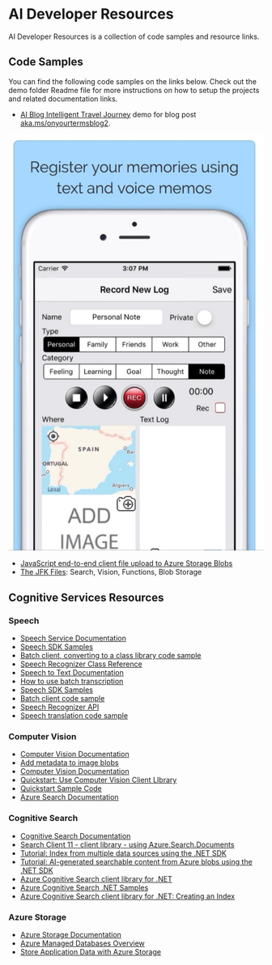# AI Developer Resources

AI Developer Resources is a collection of code samples and resource links.

## Code Samples

You can find the following code samples on the links below. Check out the demo folder Readme file for more instructions on how to setup the projects and related documentation links.

-   [AI Blog Intelligent Travel Journey](./AIBlog-IntelligentTravelJournal) demo for blog post [aka.ms/onyourtermsblog2](https://techcommunity.microsoft.com/t5/azure-ai/how-to-build-an-intelligent-travel-journal-using-azure-ai/ba-p/2095168?WT.mc_id=aiml-13155-ayyonet).

![Intelligent Travel Journal App](./Assets/Images/intelligentTravelJournal.jpg)

- [JavaScript end-to-end client file upload to Azure Storage Blobs](https://github.com/Azure-Samples/js-e2e-browser-file-upload-storage-blob?WT.mc_id=aiml-13155-ayyonet)
- [The JFK Files](https://github.com/microsoft/AzureSearch_JFK_Files?WT.mc_id=aiml-13155-ayyonet): Search, Vision, Functions, Blob Storage


<!-- -   Feature 2
- [](?WT.mc_id=aiml-13155-ayyonet)
- [](?WT.mc_id=aiml-13155-ayyonet)
- [](?WT.mc_id=aiml-13155-ayyonet)
-   ... -->

<!-- ## Getting Started

### Prerequisites

(ideally very short, if any)

-   OS
-   Library version
-   ...

### Installation

(ideally very short)

-   npm install [package name]
-   mvn install
-   ...


### Quickstart

(Add steps to get up and running quickly)

1. git clone [repository clone url]
2. cd [respository name]
3. ...

## Demo

A demo app is included to show how to use the project.

To run the demo, follow these steps:

(Add steps to start up the demo)

1.
2.
3. -->

## Cognitive Services Resources

### Speech

-   [Speech Service Documentation](https://docs.microsoft.com/azure/cognitive-services/speech-service/?WT.mc_id=aiml-13155-ayyonet)
-   [Speech SDK Samples](https://github.com/Azure-Samples/cognitive-services-speech-sdk?WT.mc_id=aiml-13155-ayyonet)
-   [Batch client, converting to a class library code sample](https://github.com/Azure-Samples/cognitive-services-speech-sdk/tree/master/samples/batch/csharp/batchclient?WT.mc_id=aiml-13155-ayyonet)
-   [Speech Recognizer Class Reference](https://docs.microsoft.com/dotnet/api/microsoft.cognitiveservices.speech.speechrecognizer?view=azure-dotnet&WT.mc_id=aiml-13155-ayyonet)
-   [Speech to Text Documentation](https://docs.microsoft.com/azure/cognitive-services/speech-service/index-speech-to-text?WT.mc_id=aiml-13155-ayyonet)
-   [How to use batch transcription](https://docs.microsoft.com/azure/cognitive-services/speech-service/batch-transcription?WT.mc_id=aiml-13155-ayyonet)
-   [Speech SDK Samples](https://github.com/Azure-Samples/cognitive-services-speech-sdk?WT.mc_id=aiml-13155-ayyonet)
-   [Batch client code sample](https://github.com/Azure-Samples/cognitive-services-speech-sdk/tree/master/samples/batch/csharp/batchclient?WT.mc_id=aiml-13155-ayyonet)
-   [Speech Recognizer API](https://docs.microsoft.com/dotnet/api/microsoft.cognitiveservices.speech.speechrecognizer?view=azure-dotnet&WT.mc_id=aiml-13155-ayyonet)
-   [Speech translation code sample](https://github.com/Azure-Samples/cognitive-services-speech-sdk/blob/master/quickstart/csharp/dotnet/translate-speech-to-text/helloworld/Program.cs?WT.mc_id=aiml-13155-ayyonet)

### Computer Vision

-   [Computer Vision Documentation](https://docs.microsoft.com/azure/cognitive-services/computer-vision/?WT.mc_id=aiml-13155-ayyonet)
-   [Add metadata to image blobs](https://docs.microsoft.com/azure/cognitive-services/computer-vision/tutorials/storage-lab-tutorial?WT.mc_id=aiml-13155-ayyonet)
-   [Computer Vision Documentation](https://docs.microsoft.com/azure/cognitive-services/computer-vision/?WT.mc_id=aiml-13155-ayyonet)
-   [Quickstart: Use Computer Vision Client LIbrary](https://docs.microsoft.com/azure/cognitive-services/computer-vision/quickstarts-sdk/client-library?tabs=visual-studio&pivots=programming-language-csharp&WT.mc_id=aiml-13155-ayyonet)
-   [Quickstart Sample Code](https://github.com/Azure-Samples/cognitive-services-quickstart-code/blob/master/dotnet/ComputerVision/ComputerVisionQuickstart.cs?WT.mc_id=aiml-13155-ayyonet)
-   [Azure Search Documentation](https://docs.microsoft.com/azure/search/?WT.mc_id=aiml-13155-ayyonet)

### Cognitive Search

-   [Cognitive Search Documentation](https://docs.microsoft.com/azure/search/?WT.mc_id=aiml-13155-ayyonet)
-   [Search Client 11 - client library - using Azure.Search.Documents](https://docs.microsoft.com/dotnet/api/overview/azure/search.documents-readme?WT.mc_id=aiml-13155-ayyonet)
-   [Tutorial: Index from multiple data sources using the .NET SDK](https://docs.microsoft.com/azure/search/tutorial-multiple-data-sources?WT.mc_id=aiml-13155-ayyonet)
-   [Tutorial: AI-generated searchable content from Azure blobs using the .NET SDK](https://docs.microsoft.com/azure/search/cognitive-search-tutorial-blob-dotnet?WT.mc_id=aiml-13155-ayyonet)
-   [Azure Cognitive Search client library for .NET](https://github.com/Azure/azure-sdk-for-net/tree/master/sdk/search/Azure.Search.Documents?WT.mc_id=aiml-13155-ayyonet)
-   [Azure Cognitive Search .NET Samples](https://github.com/Azure-Samples/azure-search-dotnet-samples?WT.mc_id=aiml-13155-ayyonet)
-   [Azure Cognitive Search client library for .NET: Creating an Index](https://github.com/Azure/azure-sdk-for-net/tree/master/sdk/search/Azure.Search.Documents?WT.mc_id=aiml-13155-ayyonet#creating-an-index)

### Azure Storage

-   [Azure Storage Documentation](https://docs.microsoft.com/azure/storage/?WT.mc_id=aiml-13155-ayyonet)
-   [Azure Managed Databases Overview](https://azure.microsoft.com/solutions/databases/?WT.mc_id=aiml-13155-ayyonet)
-   [Store Application Data with Azure Storage](https://docs.microsoft.com/learn/modules/store-app-data-with-azure-blob-storage/?WT.mc_id=aiml-13155-ayyonet)
